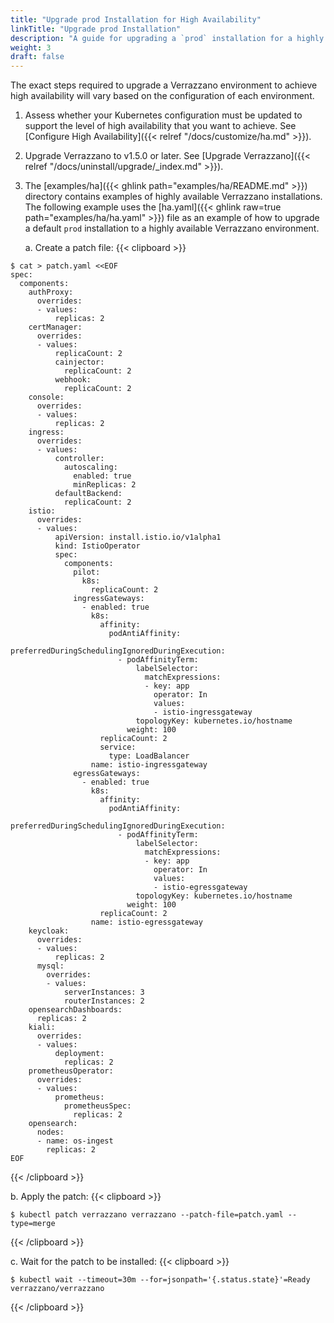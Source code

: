 ```yaml
---
title: "Upgrade prod Installation for High Availability"
linkTitle: "Upgrade prod Installation"
description: "A guide for upgrading a `prod` installation for a highly available environment"
weight: 3
draft: false
---
```


The exact steps required to upgrade a Verrazzano environment to achieve high availability will vary based on the configuration of each environment.

1. Assess whether your Kubernetes configuration must be updated to support the level of high availability that you want to achieve.  See [Configure High Availability]({{< relref "/docs/customize/ha.md" >}}).

1. Upgrade Verrazzano to v1.5.0 or later.   See [Upgrade Verrazzano]({{< relref "/docs/uninstall/upgrade/_index.md" >}}).

1. The [examples/ha]({{< ghlink path="examples/ha/README.md" >}}) directory contains examples of highly available Verrazzano installations. The following example uses the [ha.yaml]({{< ghlink raw=true path="examples/ha/ha.yaml" >}}) file as an example of how to upgrade a default `prod` installation to a highly available Verrazzano environment.

   a. Create a patch file:
{{< clipboard >}}
<div class="highlight">

   ```
   $ cat > patch.yaml <<EOF
   spec:
     components:
       authProxy:
         overrides:
         - values:
             replicas: 2
       certManager:
         overrides:
         - values:
             replicaCount: 2
             cainjector:
               replicaCount: 2
             webhook:
               replicaCount: 2
       console:
         overrides:
         - values:
             replicas: 2
       ingress:
         overrides:
         - values:
             controller:
               autoscaling:
                 enabled: true
                 minReplicas: 2
             defaultBackend:
               replicaCount: 2
       istio:
         overrides:
         - values:
             apiVersion: install.istio.io/v1alpha1
             kind: IstioOperator
             spec:
               components:
                 pilot:
                   k8s:
                     replicaCount: 2
                 ingressGateways:
                   - enabled: true
                     k8s:
                       affinity:
                         podAntiAffinity:
                           preferredDuringSchedulingIgnoredDuringExecution:
                           - podAffinityTerm:
                               labelSelector:
                                 matchExpressions:
                                 - key: app
                                   operator: In
                                   values:
                                   - istio-ingressgateway
                               topologyKey: kubernetes.io/hostname
                             weight: 100
                       replicaCount: 2
                       service:
                         type: LoadBalancer
                     name: istio-ingressgateway
                 egressGateways:
                   - enabled: true
                     k8s:
                       affinity:
                         podAntiAffinity:
                           preferredDuringSchedulingIgnoredDuringExecution:
                           - podAffinityTerm:
                               labelSelector:
                                 matchExpressions:
                                 - key: app
                                   operator: In
                                   values:
                                   - istio-egressgateway
                               topologyKey: kubernetes.io/hostname
                             weight: 100
                       replicaCount: 2
                     name: istio-egressgateway
       keycloak:
         overrides:
         - values:
             replicas: 2
         mysql:
           overrides:
           - values:
               serverInstances: 3
               routerInstances: 2
       opensearchDashboards:
         replicas: 2
       kiali:
         overrides:
         - values:
             deployment:
               replicas: 2
       prometheusOperator:
         overrides:
         - values:
             prometheus:
               prometheusSpec:
                 replicas: 2
       opensearch:
         nodes:
         - name: os-ingest
           replicas: 2
   EOF
   ```

</div>
{{< /clipboard >}}

   b. Apply the patch:
{{< clipboard >}}
<div class="highlight">

   ```
   $ kubectl patch verrazzano verrazzano --patch-file=patch.yaml --type=merge
   ```

</div>
{{< /clipboard >}}


   c. Wait for the patch to be installed:
{{< clipboard >}}
<div class="highlight">

   ```
   $ kubectl wait --timeout=30m --for=jsonpath='{.status.state}'=Ready verrazzano/verrazzano
   ```

</div>
{{< /clipboard >}}
